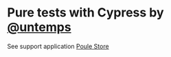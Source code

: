 # Pure tests with Cypress by [@untemps](https://www.linkedin.com/in/vincent-le-badezet-29315028/)

See support application [Poule Store](https://github.com/untemps/poule-store)

